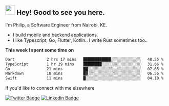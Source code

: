 <h2><img src="https://slackmojis.com/emojis/3643-cool-doge/download" width="30"/> Hey! Good to see you here.</h2>

<p>I'm Philip, a Software Engineer from Nairobi, KE. 

- I build mobile and backend applications.
- I like Typescript, Go, Flutter, Kotlin.. I write Rust sometimes too..</p>

**This week I spent some time on**
<!--START_SECTION:waka-->

```txt
Dart              2 hrs 17 mins   ████████████░░░░░░░░░░░░░   48.55 %
TypeScript        1 hr 29 mins    ████████░░░░░░░░░░░░░░░░░   31.66 %
Go                21 mins         ██░░░░░░░░░░░░░░░░░░░░░░░   07.65 %
Markdown          18 mins         █▓░░░░░░░░░░░░░░░░░░░░░░░   06.56 %
Swift             11 mins         █░░░░░░░░░░░░░░░░░░░░░░░░   04.10 %
```

<!--END_SECTION:waka-->

If you'd like to connect with me elsewhere

[![Twitter Badge](https://img.shields.io/badge/-Twitter-1ca0f1?style=flat-square&labelColor=1ca0f1&logo=twitter&logoColor=white&link=https://twitter.com/_diogorodrigues)](https://twitter.com/kimathiphil)  [![Linkedin Badge](https://img.shields.io/badge/-LinkedIn-blue?style=flat-square&logo=Linkedin&logoColor=white&link=https://www.linkedin.com/in/philip-kimathi-2604a9114/)](https://www.linkedin.com/in/philip-kimathi-2604a9114/)
